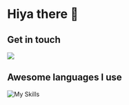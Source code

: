 # Hiya there 👋


## Get in touch


  <a href="luke.westhead@gmail.com">
    <img src="https://skillicons.dev/icons?i=gmail" />
  </a>






## Awesome languages I use

![My Skills](https://skillicons.dev/icons?i=js,html,css,php,wordpress)



<!--
**elchonger/elchonger** is a ✨ _special_ ✨ repository because its `README.md` (this file) appears on your GitHub profile.

Here are some ideas to get you started

- 🔭 I’m currently working on ...
- 🌱 I’m currently learning ...
- 👯 I’m looking to collaborate on ...
- 🤔 I’m looking for help with ...
- 💬 Ask me about ...
- 📫 How to reach me: ...
- 😄 Pronouns: ...
- ⚡ Fun fact: ...
-->
